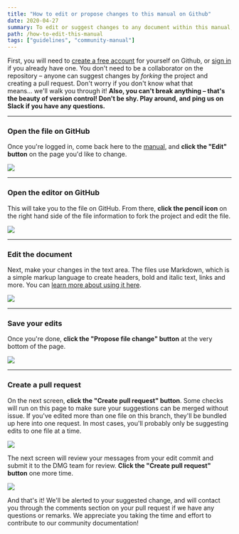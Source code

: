 ```yaml
---
title: "How to edit or propose changes to this manual on Github"
date: 2020-04-27
summary: To edit or suggest changes to any document within this manual, follow these steps.
path: /how-to-edit-this-manual
tags: ["guidelines", "community-manual"]
---
```


First, you will need to [create a free account](https://github.com/join/) for yourself on Github, or [sign in](https://github.com/login) if you already have one. You don't need to be a collaborator on the repository – anyone can suggest changes by _forking_ the project and creating a pull request. Don't worry if you don't know what that means… we'll walk you through it! **Also, you can't break anything – that's the beauty of version control! Don't be shy. Play around, and ping us on Slack if you have any questions.**

---

### Open the file on GitHub

Once you're logged in, come back here to the [manual](https://manual.dmg.to), and **click the "Edit" button** on the page you'd like to change.

![](/images/how-to_5.png)

---

### Open the editor on GitHub

This will take you to the file on GitHub. From there, **click the pencil icon** on the right hand side of the file information to fork the project and edit the file.

![](/images/how-to_4.png)

---

### Edit the document

Next, make your changes in the text area. The files use Markdown, which is a simple markup language to create headers, bold and italic text, links and more. You can [learn more about using it here](https://daringfireball.net/projects/markdown/syntax).

![](/images/editing.gif)

---

### Save your edits

Once you're done, **click the "Propose file change" button** at the very bottom of the page.

![](/images/how-to_3.png)

---

### Create a pull request

On the next screen, **click the "Create pull request" button**. Some checks will run on this page to make sure your suggestions can be merged without issue. If you've edited more than one file on this branch, they'll be bundled up here into one request. In most cases, you'll probably only be suggesting edits to one file at a time.

![](/images/how-to_2.png)

The next screen will review your messages from your edit commit and submit it to the DMG team for review. **Click the "Create pull request" button** one more time.

![](/images/how-to_1.png)

And that's it! We'll be alerted to your suggested change, and will contact you through the comments section on your pull request if we have any questions or remarks. We appreciate you taking the time and effort to contribute to our community documentation!
